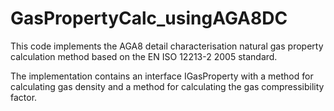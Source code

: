 # GasPropertyCalc_usingAGA8DC

This code implements the AGA8 detail characterisation natural gas property calculation method based on the EN ISO 12213-2 2005 standard.

The implementation contains an interface IGasProperty with a method for calculating gas density and a method for calculating the gas compressibility factor. 
